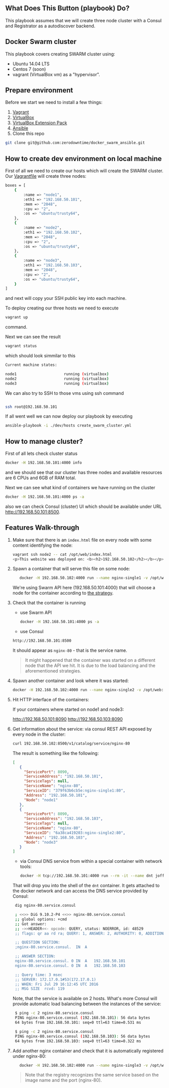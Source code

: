 ## What Does This Button (playbook) Do? ##

This playbook assumes that we will create three node cluster with a Consul and Registrator as a autodiscover backend.

## Docker Swarm cluster ##

This playbook covers creating SWARM cluster using:
* Ubuntu 14.04 LTS
* Centos 7 (soon)
* vagrant (VirtualBox vm)
as a "hypervisor".

## Prepare environment ##

Before we start we need to install a few things:

1. [Vagrant](https://www.vagrantup.com/docs/installation/ "vagrant")
2. [VirtualBox](https://www.virtualbox.org/wiki/Downloads "virtualbox")
3. [VirtualBox  Extension Pack](http://download.virtualbox.org/virtualbox/5.1.0/Oracle_VM_VirtualBox_Extension_Pack-5.1.0-108711.vbox-extpack "virtualbox extension pack")
4. [Ansible](http://docs.ansible.com/ansible/intro_installation.html "ansible")
5. Clone this repo

```bash
git clone git@github.com:zerodowntime/docker_swarm_ansible.git
```

## How to create dev environment on local machine ##

First of all we need to create our hosts which will create the SWARM cluster. Our [Vagrantfile](https://github.com/zerodowntime/docker_swarm_ansible/blob/master/Vagrantfile "Vagrantfile") will create three nodes:

```bash
boxes = [
    {
        :name => "node1",
        :eth1 => "192.168.50.101",
        :mem => "2048",
        :cpu => "2",
        :os => "ubuntu/trusty64",
    },
    {
        :name => "node2",
        :eth1 => "192.168.50.102",
        :mem => "2048",
        :cpu => "2",
        :os => "ubuntu/trusty64",
    },
    {
        :name => "node3",
        :eth1 => "192.168.50.103",
        :mem => "2048",
        :cpu => "2",
        :os => "ubuntu/trusty64",
    }
]
```

and next will copy your SSH public key into each machine.

To deploy creating our three hosts we need to execute 

```bash
vagrant up
```

command. 

Next we can see the result

```bash
vagrant status
```

which should look simmilar to this

```bash
Current machine states:

node1                     running (virtualbox)
node2                     running (virtualbox)
node3                     running (virtualbox)
```

We can also try to SSH to those vms using ssh command

```bash

ssh root@192.168.50.101
```

If all went well we can now deploy our playbook by executing

```bash
ansible-playbook -i ./dev/hosts create_swarm_cluster.yml
```

## How to manage cluster? ##

First of all lets check cluster status

```bash
docker -H 192.168.50.101:4000 info
```
and we should see that our cluster has three nodes and available resources are 6 CPUs and 6GB of RAM total.

Next we can see what kind of containers we have running on the cluster

```bash
docker -H 192.168.50.101:4000 ps -a
```

also we can check Consul (cluster) UI which should be available under URL http://192.168.50.101:8500.

## Features Walk-through ##

1. Make sure that there is an `index.html` file on every node with some content identifying the node:

    ```bash
    vagrant ssh node2 -- cat /opt/web/index.html
    <p>This website was deployed on: <b><h2>192.168.50.102</h2></b></p>
    ```

1. Spawn a container that will serve this file on some node:
   ```bash
      docker -H 192.168.50.102:4000 run --name nginx-single1 -v /opt/web:/usr/share/nginx/html:ro -d -p 8090:80 nginx
   ```
   We're using Swarm API here (192.168.50.101:4000) that will choose a node for the container according to [the strategy](https://docs.docker.com/swarm/scheduler/strategy/).

1. Check that the container is running
   * use Swarm API
     ```bash
     docker -H 192.168.50.101:4000 ps -a
     ```

    * use Consul
     ```bash
     http://192.168.50.101:8500
     ```

    It should appear as `nginx-80` - that is the service name.

    > It might happened that the container was started on a different node that the API we hit.
    > It is due to the load balancing and the aforementioned strategies.

1. Spawn another container and look where it was started:

   ```bash
   docker -H 192.168.50.102:4000 run --name nginx-single2 -v /opt/web:/usr/share/nginx/html:ro -d -p 8090:80 nginx
   ```
3. Hit HTTP interface of the containers:

    If your containers where started on node1 and node3:

    http://192.168.50.101:8090
    http://192.168.50.103:8090

4. Get information about the service:
   via consul REST API exposed by every node in the cluster:
     ```bash
     curl 192.168.50.102:8500/v1/catalog/service/nginx-80
     ```

    The result is something like the following:
     ```json
     [
        {
          "ServicePort": 8090,
          "ServiceAddress": "192.168.50.101",
          "ServiceTags": null,
          "ServiceName": "nginx-80",
          "ServiceID": "379f63b6cb5e:nginx-single1:80",
          "Address": "192.168.50.101",
          "Node": "node1"
        },
        {
          "ServicePort": 8090,
          "ServiceAddress": "192.168.50.103",
          "ServiceTags": null,
          "ServiceName": "nginx-80",
          "ServiceID": "6a38ca419203:nginx-single2:80",
          "Address": "192.168.50.103",
          "Node": "node3"
        }
     ]
     ```
   * via Consul DNS service from within a special container with network tools:
     ```bash
     docker -H tcp://192.168.50.101:4000 run --rm -it --name dnt joffotron/docker-net-tools
     ```

    That will drop you into the shell of the `dnt` container. It gets attached to the docker network
     and can access the DNS service provided by Consul:

    ```bash
     dig nginx-80.service.consul

     ; <<>> DiG 9.10.2-P4 <<>> nginx-80.service.consul
     ;; global options: +cmd
     ;; Got answer:
     ;; ->>HEADER<<- opcode: QUERY, status: NOERROR, id: 48529
     ;; flags: qr aa rd ra; QUERY: 1, ANSWER: 2, AUTHORITY: 0, ADDITIONAL: 0

     ;; QUESTION SECTION:
     ;nginx-80.service.consul.	IN	A

     ;; ANSWER SECTION:
     nginx-80.service.consul. 0	IN	A	192.168.50.101
     nginx-80.service.consul. 0	IN	A	192.168.50.103

     ;; Query time: 3 msec
     ;; SERVER: 172.17.0.1#53(172.17.0.1)
     ;; WHEN: Fri Jul 29 16:12:45 UTC 2016
     ;; MSG SIZE  rcvd: 119
     ```

     Note, that the service is available on 2 hosts. What's more Consul will provide automatic load
     balancing between the instances of the service:

    ```bash
     $ ping -c 2 nginx-80.service.consul
     PING nginx-80.service.consul (192.168.50.101): 56 data bytes
     64 bytes from 192.168.50.101: seq=0 ttl=63 time=0.531 ms

     $ ping -c 2 nginx-80.service.consul
     PING nginx-80.service.consul (192.168.50.103): 56 data bytes
     64 bytes from 192.168.50.103: seq=0 ttl=63 time=0.322 ms
     ```

1. Add another nginx container and check that it is automatically registered under nginx-80:
   ```bash
      docker -H 192.168.50.102:4000 run --name nginx-single3 -v /opt/web:/usr/share/nginx/html:ro -d -p 8090:80 nginx
   ```

    > Note that the registry recognizes the same service based on the image name and the port (nginx-80).

